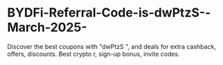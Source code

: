 # BYDFi-Referral-Code-is-dwPtzS--March-2025-
Discover the best coupons with "dwPtzS ", and deals for extra cashback, offers, discounts. Best crypto r, sign-up bonus, invite codes.
